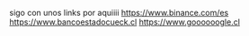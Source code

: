 sigo con unos links por aquiiii
https://www.binance.com/es
https://www.bancoestadocueck.cl
https://www.goooooogle.cl

